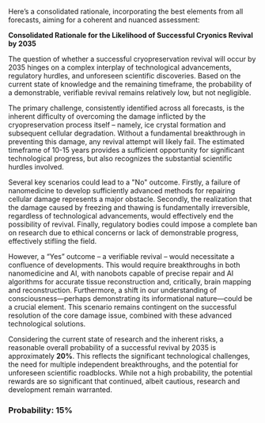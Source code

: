 Here’s a consolidated rationale, incorporating the best elements from all forecasts, aiming for a coherent and nuanced assessment:

**Consolidated Rationale for the Likelihood of Successful Cryonics Revival by 2035**

The question of whether a successful cryopreservation revival will occur by 2035 hinges on a complex interplay of technological advancements, regulatory hurdles, and unforeseen scientific discoveries. Based on the current state of knowledge and the remaining timeframe, the probability of a demonstrable, verifiable revival remains relatively low, but not negligible.

The primary challenge, consistently identified across all forecasts, is the inherent difficulty of overcoming the damage inflicted by the cryopreservation process itself – namely, ice crystal formation and subsequent cellular degradation.  Without a fundamental breakthrough in preventing this damage, any revival attempt will likely fail. The estimated timeframe of 10-15 years provides a sufficient opportunity for significant technological progress, but also recognizes the substantial scientific hurdles involved.

Several key scenarios could lead to a "No" outcome. Firstly, a failure of nanomedicine to develop sufficiently advanced methods for repairing cellular damage represents a major obstacle. Secondly, the realization that the damage caused by freezing and thawing is fundamentally irreversible, regardless of technological advancements, would effectively end the possibility of revival. Finally, regulatory bodies could impose a complete ban on research due to ethical concerns or lack of demonstrable progress, effectively stifling the field.

However, a “Yes” outcome – a verifiable revival – would necessitate a confluence of developments. This would require breakthroughs in both nanomedicine and AI, with nanobots capable of precise repair and AI algorithms for accurate tissue reconstruction and, critically, brain mapping and reconstruction.  Furthermore, a shift in our understanding of consciousness—perhaps demonstrating its informational nature—could be a crucial element. This scenario remains contingent on the successful resolution of the core damage issue, combined with these advanced technological solutions.

Considering the current state of research and the inherent risks, a reasonable overall probability of a successful revival by 2035 is approximately **20%**. This reflects the significant technological challenges, the need for multiple independent breakthroughs, and the potential for unforeseen scientific roadblocks. While not a high probability, the potential rewards are so significant that continued, albeit cautious, research and development remain warranted.


### Probability: 15%